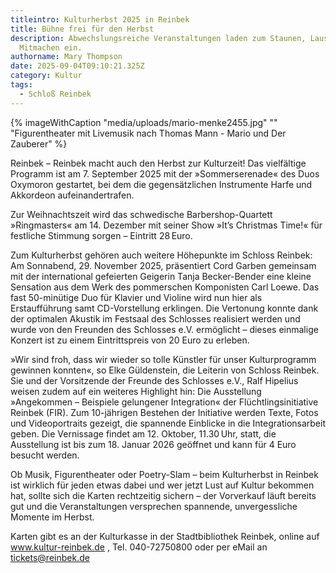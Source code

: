 ```yaml
---
titleintro: Kulturherbst 2025 in Reinbek
title: Bühne frei für den Herbst
description: Abwechslungsreiche Veranstaltungen laden zum Staunen, Lauschen und
  Mitmachen ein.
authorname: Mary Thompson
date: 2025-09-04T09:10:21.325Z
category: Kultur
tags:
  - Schloß Reinbek
---
```

{% imageWithCaption "media/uploads/mario-menke2455.jpg" "" "Figurentheater mit Livemusik nach Thomas Mann - Mario und Der Zauberer" %}

Reinbek – Reinbek macht auch den Herbst zur Kulturzeit! Das vielfältige Programm ist am 7. September 2025 mit der »Sommerserenade« des Duos Oxymoron gestartet, bei dem die gegensätzlichen Instrumente Harfe und Akkordeon aufeinandertrafen. 

Zur Weihnachtszeit wird das schwedische Barbershop-Quartett »Ringmasters« am 14. Dezember mit seiner Show »It’s Christmas Time!« für festliche Stimmung sorgen – Eintritt 28 Euro.

Zum Kulturherbst gehören auch weitere Höhepunkte im Schloss Reinbek: Am Sonnabend, 29. November 2025, präsentiert Cord Garben gemeinsam mit der international gefeierten Geigerin Tanja Becker-Bender eine kleine Sensation aus dem Werk des pommerschen Komponisten Carl Loewe. Das fast 50-minütige Duo für Klavier und Violine wird nun hier als Erstaufführung samt CD-Vorstellung erklingen. Die Vertonung konnte dank der optimalen Akustik im Festsaal des Schlosses realisiert werden und wurde von den Freunden des Schlosses e.V. ermöglicht – dieses einmalige Konzert ist zu einem Eintrittspreis von 20 Euro zu erleben. 

»Wir sind froh, dass wir wieder so tolle Künstler für unser Kulturprogramm gewinnen konnten«, so Elke Güldenstein, die Leiterin von Schloss Reinbek. Sie und der Vorsitzende der Freunde des Schlosses e.V., Ralf Hipelius weisen zudem auf ein weiteres Highlight hin: Die Ausstellung »Angekommen – Beispiele gelungener Integration« der Flüchtlingsinitiative Reinbek (FIR). Zum 10-jährigen Bestehen der Initiative werden Texte, Fotos und Videoportraits gezeigt, die spannende Einblicke in die Integrationsarbeit geben. Die Vernissage findet am 12. Oktober, 11.30 Uhr, statt, die Ausstellung ist bis zum 18. Januar 2026 geöffnet und kann für 4 Euro besucht werden.  

Ob Musik, Figurentheater oder Poetry-Slam – beim Kulturherbst in Reinbek ist wirklich für jeden etwas dabei und wer jetzt Lust auf Kultur bekommen hat, sollte sich die Karten rechtzeitig sichern – der Vorverkauf läuft bereits gut und die Veranstaltungen versprechen spannende, unvergessliche Momente im Herbst.

Karten gibt es an der Kulturkasse in der Stadtbibliothek Reinbek, online auf www.kultur-reinbek.de , Tel. 040-72750800 oder per eMail an tickets@reinbek.de